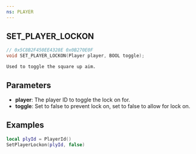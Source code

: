 ```yaml
---
ns: PLAYER
---
```

## SET_PLAYER_LOCKON

```c
// 0x5C8B2F450EE4328E 0x0B270E0F
void SET_PLAYER_LOCKON(Player player, BOOL toggle);
```

```
Used to toggle the square up aim.
```

## Parameters
* **player**: The player ID to toggle the lock on for.
* **toggle**: Set to false to prevent lock on, set to false to allow for lock on.

## Examples

```lua
local plyId = PlayerId()
SetPlayerLockon(plyId, false)
```

